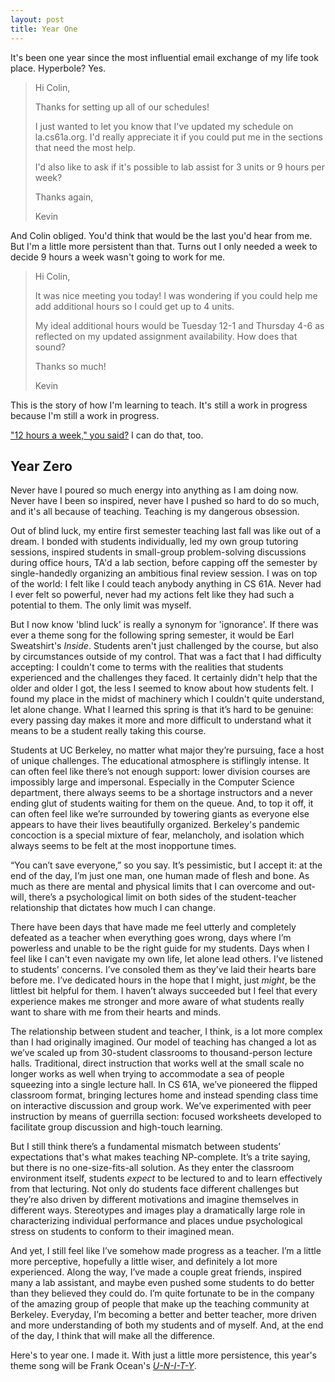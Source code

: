 ```yaml
---
layout: post
title: Year One
---
```


It's been one year since the most influential email exchange of my life took place. Hyperbole? Yes.

> Hi Colin,
> 
> Thanks for setting up all of our schedules!
> 
> I just wanted to let you know that I've updated my schedule on la.cs61a.org. I'd really appreciate it if you could put me in the sections that need the most help.
> 
> I'd also like to ask if it's possible to lab assist for 3 units or 9 hours per week?
> 
> Thanks again,
> 
> Kevin

And Colin obliged. You'd think that would be the last you'd hear from me. But I'm a little more persistent than that. Turns out I only needed a week to decide 9 hours a week wasn't going to work for me.

> Hi Colin,
> 
> It was nice meeting you today! I was wondering if you could help me add additional hours so I could get up to 4 units.
> 
> My ideal additional hours would be Tuesday 12-1 and Thursday 4-6 as reflected on my updated assignment availability. How does that sound?
> 
> Thanks so much!
> 
> Kevin

This is the story of how I'm learning to teach. It's still a work in progress because I'm still a work in progress.

["12 hours a week," you said?](http://andrewhuang.tk/) I can do that, too.

## Year Zero

Never have I poured so much energy into anything as I am doing now. Never have I been so inspired, never have I pushed so hard to do so much, and it's all because of teaching. Teaching is my dangerous obsession.

Out of blind luck, my entire first semester teaching last fall was like out of a dream. I bonded with students individually, led my own group tutoring sessions, inspired students in small-group problem-solving discussions during office hours, TA'd a lab section, before capping off the semester by single-handedly organizing an ambitious final review session. I was on top of the world: I felt like I could teach anybody anything in CS 61A. Never had I ever felt so powerful, never had my actions felt like they had such a potential to them. The only limit was myself.

But I now know 'blind luck' is really a synonym for 'ignorance'. If there was ever a theme song for the following spring semester, it would be Earl Sweatshirt's *Inside*. Students aren't just challenged by the course, but also by circumstances outside of my control. That was a fact that I had difficulty accepting: I couldn't come to terms with the realities that students experienced and the challenges they faced. It certainly didn't help that the older and older I got, the less I seemed to know about how students felt. I found my place in the midst of machinery which I couldn't quite understand, let alone change. What I learned this spring is that it’s hard to be genuine: every passing day makes it more and more difficult to understand what it means to be a student really taking this course.

Students at UC Berkeley, no matter what major they’re pursuing, face a host of unique challenges. The educational atmosphere is stiflingly intense. It can often feel like there’s not enough support: lower division courses are impossibly large and impersonal. Especially in the Computer Science department, there always seems to be a shortage instructors and a never ending glut of students waiting for them on the queue. And, to top it off, it can often feel like we’re surrounded by towering giants as everyone else appears to have their lives beautifully organized. Berkeley's pandemic concoction is a special mixture of fear, melancholy, and isolation which always seems to be felt at the most inopportune times.

“You can’t save everyone,” so you say. It’s pessimistic, but I accept it: at the end of the day, I’m just one man, one human made of flesh and bone. As much as there are mental and physical limits that I can overcome and out-will, there’s a psychological limit on both sides of the student-teacher relationship that dictates how much I can change.

There have been days that have made me feel utterly and completely defeated as a teacher when everything goes wrong, days where I’m powerless and unable to be the right guide for my students. Days when I feel like I can't even navigate my own life, let alone lead others. I’ve listened to students' concerns. I’ve consoled them as they’ve laid their hearts bare before me. I’ve dedicated hours in the hope that I might, just *might*, be the littlest bit helpful for them. I haven’t always succeeded but I feel that every experience makes me stronger and more aware of what students really want to share with me from their hearts and minds.

The relationship between student and teacher, I think, is a lot more complex than I had originally imagined. Our model of teaching has changed a lot as we’ve scaled up from 30-student classrooms to thousand-person lecture halls. Traditional, direct instruction that works well at the small scale no longer works as well when trying to accommodate a sea of people squeezing into a single lecture hall. In CS 61A, we’ve pioneered the flipped classroom format, bringing lectures home and instead spending class time on interactive discussion and group work. We’ve experimented with peer instruction by means of guerrilla section: focused worksheets developed to facilitate group discussion and high-touch learning.

But I still think there’s a fundamental mismatch between students’ expectations that's what makes teaching NP-complete. It’s a trite saying, but there is no one-size-fits-all solution. As they enter the classroom environment itself, students *expect* to be lectured to and to learn effectively from that lecturing. Not only do students face different challenges but they’re also driven by different motivations and imagine themselves in different ways. Stereotypes and images play a dramatically large role in characterizing individual performance and places undue psychological stress on students to conform to their imagined mean.

And yet, I still feel like I’ve somehow made progress as a teacher. I’m a little more perceptive, hopefully a little wiser, and definitely a lot more experienced. Along the way, I’ve made a couple great friends, inspired many a lab assistant, and maybe even pushed some students to do better than they believed they could do. I’m quite fortunate to be in the company of the amazing group of people that make up the teaching community at Berkeley. Everyday, I’m becoming a better and better teacher, more driven and more understanding of both my students and of myself. And, at the end of the day, I think that will make all the difference.

Here's to year one. I made it. With just a little more persistence, this year's theme song will be Frank Ocean's [*U-N-I-T-Y*](http://boysdontcry.co/).
